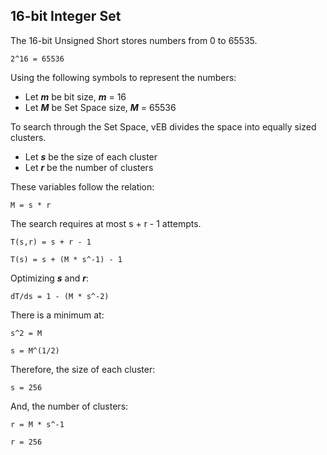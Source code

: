 ## 16-bit Integer Set

The 16-bit Unsigned Short stores numbers from 0 to 65535.

	2^16 = 65536

Using the following symbols to represent the numbers:

- Let ___m___ be bit size, ___m___ = 16
- Let ___M___ be Set Space size, ___M___ = 65536

To search through the Set Space, vEB divides the space 
into equally sized clusters.

- Let ___s___ be the size of each cluster
- Let ___r___ be the number of clusters

These variables follow the relation:

	M = s * r

The search requires at most s + r - 1 attempts.

	T(s,r) = s + r - 1
	
	T(s) = s + (M * s^-1) - 1

Optimizing ___s___ and ___r___:

	dT/ds = 1 - (M * s^-2)

There is a minimum at:

	s^2 = M
	
	s = M^(1/2)

Therefore, the size of each cluster:

	s = 256

And, the number of clusters:

	r = M * s^-1
	
	r = 256
